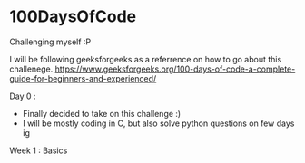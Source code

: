 # 100DaysOfCode
Challenging myself :P

I will be following geeksforgeeks as a referrence on how to go about this challenege.
https://www.geeksforgeeks.org/100-days-of-code-a-complete-guide-for-beginners-and-experienced/

Day 0 : 
- Finally decided to take on this challenge :)
- I will be mostly coding in C, but also solve python questions on few days ig

Week 1 : Basics
